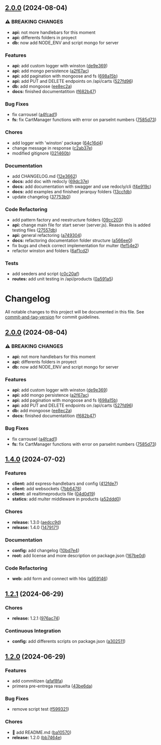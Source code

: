 ## [2.0.0](https://github.com/AllanNara/PF-Backend/compare/v1.4.0...v2.0.0) (2024-08-04)

### ⚠ BREAKING CHANGES

* **api:** not more handlebars for this moment
* **api:** differents folders in proyect
* **db:** now add NODE_ENV and script mongo for server

### Features

* **api:** add custom logger with winston ([de9e369](https://github.com/AllanNara/PF-Backend/commit/de9e369fe910e50b0180c788ea4c94a711688318))
* **api:** add mongo persistence ([a2f67ac](https://github.com/AllanNara/PF-Backend/commit/a2f67acfc793753790f78b058a3aa05ef3a589de))
* **api:** add pagination with mongoose and fs ([698a15b](https://github.com/AllanNara/PF-Backend/commit/698a15b16296255f18e70700a2a566cb53323c69))
* **api:** add PUT and DELETE endpoints on /api/carts ([527fd96](https://github.com/AllanNara/PF-Backend/commit/527fd96976ebde81657414fc0a3e1e55b015cb4c))
* **db:** add mongoose ([ee8ec2a](https://github.com/AllanNara/PF-Backend/commit/ee8ec2aced058fca2f9da079ec42fe57ce331666))
* **docs:** finished documentatition ([f682b47](https://github.com/AllanNara/PF-Backend/commit/f682b47bff0576c77c1953b9c5a65577c4f094d6))

### Bug Fixes

* fix carrousel ([a4fcad1](https://github.com/AllanNara/PF-Backend/commit/a4fcad1de3fc26060d5d51d9fa10002ff864aa8f))
* **fs:** fix CartManager functions with error on parseInt numbers ([7585d73](https://github.com/AllanNara/PF-Backend/commit/7585d735ae023eb256baad74d5df91cb4ab41823))

### Chores

* add logger with 'winston' package ([64c16d4](https://github.com/AllanNara/PF-Backend/commit/64c16d4e44c4468cf78858aae5b12a6e0e28e051))
* change message in response ([c2ab37e](https://github.com/AllanNara/PF-Backend/commit/c2ab37e48f9e8fb92e4d282bf130c889ec7f65bb))
* modified gitignore ([021460b](https://github.com/AllanNara/PF-Backend/commit/021460b4f6dad584a0aaddf8ddf10e7c656e42c7))

### Documentation

* add CHANGELOG.md ([12e3662](https://github.com/AllanNara/PF-Backend/commit/12e3662a4aaff299e478eb2b7f15b56058e6ea00))
* **docs:** add doc with redocly ([69dc37e](https://github.com/AllanNara/PF-Backend/commit/69dc37e5cfa127678b9428883276915088dc95bd))
* **docs:** add documentation with swagger and use redocly/cli ([f4e919c](https://github.com/AllanNara/PF-Backend/commit/f4e919c6262abad4c7e8c2eda7ae41163a746ba3))
* **docs:** add examples and finished jerarquy folders ([13ccfdb](https://github.com/AllanNara/PF-Backend/commit/13ccfdb004221a20e352b90e243ef7b363d4fbb3))
* update changelog ([37753b0](https://github.com/AllanNara/PF-Backend/commit/37753b05abbac2e372cd4008c49ef3224b480885))

### Code Refactoring

* add pattern factory and reestructure folders ([09cc203](https://github.com/AllanNara/PF-Backend/commit/09cc203cfc8c5b04526386f0f3302a18eef4e3e2))
* **api:** change main file for start server (server.js). Reason this is added testing files ([27557db](https://github.com/AllanNara/PF-Backend/commit/27557db0718087d879f279a784d0ea49b16d0d73))
* **api:** general refactoring ([a749304](https://github.com/AllanNara/PF-Backend/commit/a749304b374d1d9b3f5ecd3bbe72f1b11239d89a))
* **docs:** refactoring documentation folder structure ([a566ee0](https://github.com/AllanNara/PF-Backend/commit/a566ee059fc9506566ebe6389e1f7eae28c196a4))
* fix bugs and check correct implementation for multer ([fef54e2](https://github.com/AllanNara/PF-Backend/commit/fef54e2c2e097bbcf5860c39d9974bca8ac463bd))
* refactor winston and folders ([6af1cd2](https://github.com/AllanNara/PF-Backend/commit/6af1cd2281d7f78c2d24047f9693229632129760))

### Tests

* add seeders and script ([c0c20af](https://github.com/AllanNara/PF-Backend/commit/c0c20afc5fef8670aa8b3f5cd464dcbdffbf6d84))
* **routes:** add unit testing in /api/products ([0a591a5](https://github.com/AllanNara/PF-Backend/commit/0a591a585fa51eaba0411fd823b08132480ef133))
# Changelog

All notable changes to this project will be documented in this file. See [commit-and-tag-version](https://github.com/absolute-version/commit-and-tag-version) for commit guidelines.

## [2.0.0](https://github.com/AllanNara/PF-Backend/compare/v1.4.0...v2.0.0) (2024-08-04)


### ⚠ BREAKING CHANGES

* **api:** not more handlebars for this moment
* **api:** differents folders in proyect
* **db:** now add NODE_ENV and script mongo for server

### Features

* **api:** add custom logger with winston ([de9e369](https://github.com/AllanNara/PF-Backend/commit/de9e369fe910e50b0180c788ea4c94a711688318))
* **api:** add mongo persistence ([a2f67ac](https://github.com/AllanNara/PF-Backend/commit/a2f67acfc793753790f78b058a3aa05ef3a589de))
* **api:** add pagination with mongoose and fs ([698a15b](https://github.com/AllanNara/PF-Backend/commit/698a15b16296255f18e70700a2a566cb53323c69))
* **api:** add PUT and DELETE endpoints on /api/carts ([527fd96](https://github.com/AllanNara/PF-Backend/commit/527fd96976ebde81657414fc0a3e1e55b015cb4c))
* **db:** add mongoose ([ee8ec2a](https://github.com/AllanNara/PF-Backend/commit/ee8ec2aced058fca2f9da079ec42fe57ce331666))
* **docs:** finished documentatition ([f682b47](https://github.com/AllanNara/PF-Backend/commit/f682b47bff0576c77c1953b9c5a65577c4f094d6))


### Bug Fixes

* fix carrousel ([a4fcad1](https://github.com/AllanNara/PF-Backend/commit/a4fcad1de3fc26060d5d51d9fa10002ff864aa8f))
* **fs:** fix CartManager functions with error on parseInt numbers ([7585d73](https://github.com/AllanNara/PF-Backend/commit/7585d735ae023eb256baad74d5df91cb4ab41823))

## [1.4.0](https://github.com/AllanNara/PF-Backend/compare/v1.2.1...v1.4.0) (2024-07-02)

### Features

* **client:** add express-handlebars and config ([412fde7](https://github.com/AllanNara/PF-Backend/commit/412fde75dea2027c5426fc83f59dd9d8164953f9))
* **client:** add websockets ([7bb6478](https://github.com/AllanNara/PF-Backend/commit/7bb64783c6910d5d7098e980072cb28829f1dd45))
* **client:** all realtimeproducts file ([04d0d19](https://github.com/AllanNara/PF-Backend/commit/04d0d19d52dfeccb1e807bf3e44d92b198e29d0d))
* **statics:** add multer middleware in products ([a52ddd0](https://github.com/AllanNara/PF-Backend/commit/a52ddd0d512165241746e968faad8ae5f8f31b42))

### Chores

* **release:** 1.3.0 ([aedcc9d](https://github.com/AllanNara/PF-Backend/commit/aedcc9d841408c10afc1be779b8e2193ff711ddb))
* **release:** 1.4.0 ([1479171](https://github.com/AllanNara/PF-Backend/commit/14791713ee595573aea5d77c81414ac2d7290a0f))

### Documentation

* **config:** add changelog ([10bd7e4](https://github.com/AllanNara/PF-Backend/commit/10bd7e4f4e35617d00a96a7186c7ba8edd447963))
* **root:** add license and more description on package.json ([167be0d](https://github.com/AllanNara/PF-Backend/commit/167be0d480de7129144dc23adac667ee2c7dbf34))

### Code Refactoring

* **web:** add form and connect with hbs ([a959146](https://github.com/AllanNara/PF-Backend/commit/a9591465c437353e87e88d9bf3d4da7d99537b6d))
## [1.2.1](https://github.com/AllanNara/PF-Backend/compare/v1.2.0...v1.2.1) (2024-06-29)

### Chores

* **release:** 1.2.1 ([976ac74](https://github.com/AllanNara/PF-Backend/commit/976ac7432fd06273a1b1d545db9654f44cde05c1))

### Continuous Integration

* **config:** add differents scripts on package.json ([a302511](https://github.com/AllanNara/PF-Backend/commit/a30251184c2de7c9c137bb7aafae52b4ce49e390))
## [1.2.0](https://github.com/AllanNara/PF-Backend/compare/ba105706d5f8b4166e0538ed0758e65d9c1531dc...v1.2.0) (2024-06-29)

### Features

* add commitizen ([afaf8fa](https://github.com/AllanNara/PF-Backend/commit/afaf8fa82ffa66116cd011ebd2581e6ad3f39de1))
* primera pre-entrega resuelta ([43be6da](https://github.com/AllanNara/PF-Backend/commit/43be6dae3647fb626a479df6356fcfb63b37944e))

### Bug Fixes

* remove script test ([f599321](https://github.com/AllanNara/PF-Backend/commit/f5993212995851f83b0b04234fc42314ec97ec78))

### Chores

* :memo: add README.md ([ba10570](https://github.com/AllanNara/PF-Backend/commit/ba105706d5f8b4166e0538ed0758e65d9c1531dc))
* **release:** 1.2.0 ([bb7464e](https://github.com/AllanNara/PF-Backend/commit/bb7464e9af4520c9176c79dcfb6a3a390aebe549))
